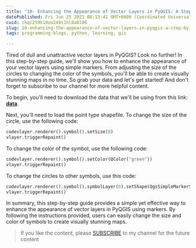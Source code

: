 ```yaml
---
title: "10- Enhancing the Appearance of Vector Layers in PyQGIS: A Step-by-Step Guide"
datePublished: Fri Jun 25 2021 08:13:41 GMT+0000 (Coordinated Universal Time)
cuid: ckqc259k10au248s1hl8a8l06
slug: 10-enhancing-the-appearance-of-vector-layers-in-pyqgis-a-step-by-step-guide
tags: programming-blogs, python, learning, gis

---
```


Tired of dull and unattractive vector layers in PyQGIS? Look no further! In this step-by-step guide, we'll show you how to enhance the appearance of your vector layers using simple markers. From adjusting the size of the circles to changing the color of the symbols, you'll be able to create visually stunning maps in no time. So grab your data and let's get started! And don't forget to subscribe to our channel for more helpful content.

To begin, you'll need to download the data that we'll be using from this link: [**data**](https://github.com/Azad77/Python_qgis/blob/main/Data/KRG_Cities.zip).

Next, you'll need to load the point type shapefile. To change the size of the circle, use the following code:

```python
codevlayer.renderer().symbol().setSize(8)
vlayer.triggerRepaint()
```

To change the color of the symbol, use the following code:

```python
codevlayer.renderer().symbol().setColor(QColor("green"))
vlayer.triggerRepaint()
```

To change the circles to other symbols, use this code:

```python
codevlayer.renderer().symbol().symbolLayer(0).setShape(QgsSimpleMarkerSymbolLayerBase.Pentagon)
vlayer.triggerRepaint()
```

In summary, this step-by-step guide provides a simple yet effective way to enhance the appearance of vector layers in PyQGIS using markers. By following the instructions provided, users can easily change the size and color of symbols to create visually stunning maps.

> If you like the content, please [SUBSCRIBE](https://www.youtube.com/channel/UCpbWlHEqBSnJb6i4UemXQpA?sub_confirmation=1) to my channel for the future content